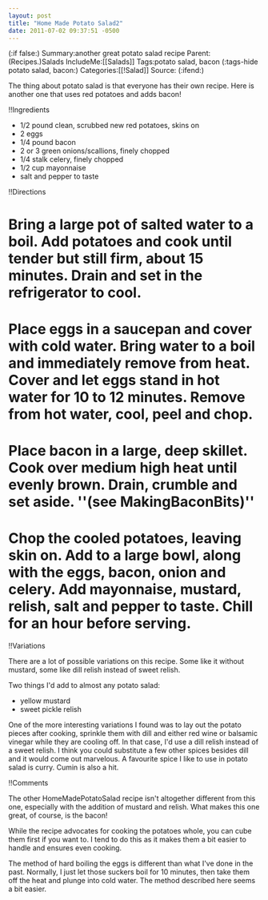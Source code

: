 ```yaml
---
layout: post
title: "Home Made Potato Salad2"
date: 2011-07-02 09:37:51 -0500
---
```

(:if false:)
Summary:another great potato salad recipe
Parent:(Recipes.)Salads
IncludeMe:[[Salads]]
Tags:potato salad, bacon
(:tags-hide potato salad, bacon:)
Categories:[[!Salad]]
Source:
(:ifend:)



The thing about potato salad is that everyone has their own recipe. Here is another one that uses red potatoes and adds bacon!

!!Ingredients
* 1/2 pound clean, scrubbed new red potatoes, skins on
* 2 eggs
* 1/4 pound bacon
* 2 or 3 green onions/scallions, finely chopped
* 1/4 stalk celery, finely chopped
* 1/2 cup mayonnaise
* salt and pepper to taste

!!Directions
# Bring a large pot of salted water to a boil. Add potatoes and cook until tender but still firm, about 15 minutes. Drain and set in the refrigerator to cool.

# Place eggs in a saucepan and cover with cold water. Bring water to a boil and immediately remove from heat. Cover and let eggs stand in hot water for 10 to 12 minutes. Remove from hot water, cool, peel and chop.

# Place bacon in a large, deep skillet. Cook over medium high heat until evenly brown. Drain, crumble and set aside. ''(see MakingBaconBits)''

# Chop the cooled potatoes, leaving skin on. Add to a large bowl, along with the eggs, bacon, onion and celery. Add mayonnaise, mustard, relish, salt and pepper to taste. Chill for an hour before serving.



!!Variations

There are a lot of possible variations on this recipe. Some like it without mustard, some like dill relish instead of sweet relish.

Two things I'd add to almost any potato salad:
* yellow mustard
* sweet pickle relish


One of the more interesting variations I found was to lay out the potato pieces after cooking, sprinkle them with dill and either red wine or balsamic vinegar while they are cooling off. In that case, I'd use a dill relish instead of a sweet relish. I think you could substitute a few other spices besides dill and it would come out marvelous. A favourite spice I like to use in potato salad is curry. Cumin is also a hit.

!!Comments

The other HomeMadePotatoSalad recipe isn't altogether different from this one, especially with the addition of mustard and relish. What makes this one great, of course, is the bacon!

While the recipe advocates for cooking the potatoes whole, you can cube them first if you want to. I tend to do this as it makes them a bit easier to handle and ensures even cooking.

The method of hard boiling the eggs is different than what I've done in the past. Normally, I just let those suckers boil for 10 minutes, then take them off the heat and plunge into cold water. The method described here seems a bit easier.


